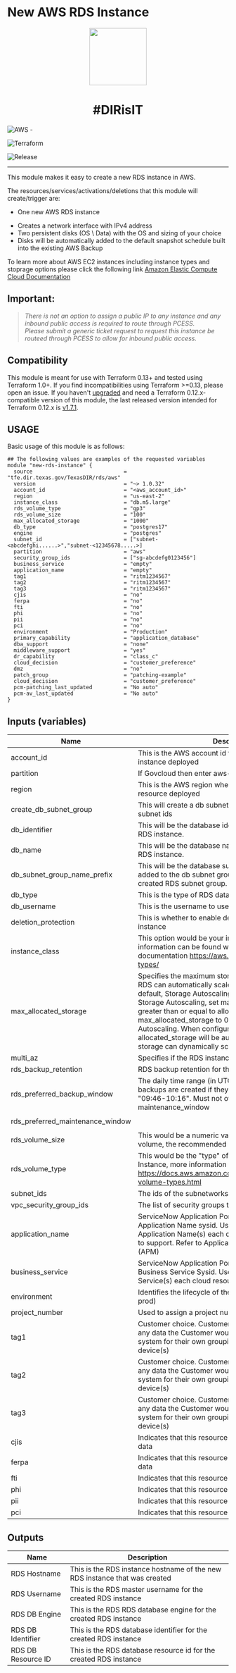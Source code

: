 <!--- Update this line to a more specific description -->
# New AWS RDS Instance

<p align="center">
  <img height="130" src="https://www.comsoltx.com/wp-content/uploads/2016/03/logo-dir-e1462808600875.png">
  <h1 align="center">#DIRisIT</h1>
</p>

<!--- Pick Cloud provider Badge -->
![AWS](https://img.shields.io/badge/AWS-%23FF9900.svg?style=for-the-badge&logo=amazon-aws&logoColor=white) -
<!---![Azure](https://img.shields.io/badge/azure-%230072C6.svg?style=for-the-badge&logo=microsoftazure&logoColor=white) -->
<!-- ![Google Cloud](https://img.shields.io/badge/GoogleCloud-%234285F4.svg?style=for-the-badge&logo=google-cloud&logoColor=white) -->
<!---![Oracle](https://img.shields.io/badge/Oracle-F80000?style=for-the-badge&logo=oracle&logoColor=white) -->
![Terraform](https://img.shields.io/badge/terraform-%235835CC.svg?style=for-the-badge&logo=terraform&logoColor=white)

<!--- Replace repository name -->
<!--- ![License](https://badgen.net/github/license/getindata/terraform-module-template/) -->
![Release](https://badgen.net/static/release/1.0.10/blue?icon=github) <br>
<!---  ![Release](https://badgen.net/static/pcm_project-number/prj12345678/) -->

---
<!--- Add information to each section below and be as accurate as possible when filling in the details -->

This module makes it easy to create a new RDS instance in AWS.

The resources/services/activations/deletions that this module will create/trigger are:

- One new AWS RDS instance
<!-- - Dual stacked ipv4 and ipv6 network interface -->
<!-- - Creates a network interface with both IPv4 and IPv6 addresses -->
- Creates a network interface with IPv4 address
- Two persistent disks (OS \ Data) with the OS and sizing of your choice
- Disks will be automatically added to the default snapshot schedule built into the existing AWS Backup

<p>To learn more about AWS EC2 instances including instance types and stoprage options please click the following link <a href="https://docs.aws.amazon.com/ec2/?nc2=h_ql_doc_ec2">Amazon Elastic Compute Cloud Documentation</a></p>

## Important:

> _There is not an option to assign a public IP to any instance and any inbound public access is required to route through PCESS._ <br>
> _Please submit a generic ticket request to request this instance be routeed through PCESS to allow for inbound public access._ <br>

## Compatibility

This module is meant for use with Terraform 0.13+ and tested using Terraform 1.0+. If you find incompatibilities using Terraform >=0.13, please open an issue.
 If you haven't
[upgraded](https://www.terraform.io/upgrade-guides/0-13.html) and need a Terraform
0.12.x-compatible version of this module, the last released version
intended for Terraform 0.12.x is [v1.7.1](https://registry.terraform.io/modules/terraform-google-modules/-cloud-storage/google/v1.7.1).

## USAGE

Basic usage of this module is as follows:

```hcl
## The following values are examples of the requested variables
module "new-rds-instance" {
  source                             = "tfe.dir.texas.gov/TexasDIR/rds/aws"
  version                            = "~> 1.0.32"
  account_id                         = "<aws_account_id>"
  region                             = "us-east-2"
  instance_class                     = "db.m5.large"
  rds_volume_type                    = "gp3"
  rds_volume_size                    = "100"
  max_allocated_storage              = "1000"
  db_type                            = "postgres17"
  engine                             = "postgres"
  subnet_id                          = ["subnet-<abcdefghi......>","subnet-<12345678.....>]
  partition                          = "aws"
  security_group_ids                 = ["sg-abcdefg0123456"]
  business_service                   = "empty"
  application_name                   = "empty"
  tag1                               = "ritm1234567"
  tag2                               = "ritm1234567"
  tag3                               = "ritm1234567"
  cjis                               = "no"
  ferpa                              = "no"
  fti                                = "no"
  phi                                = "no"
  pii                                = "no"
  pci                                = "no"
  environment                        = "Production"
  primary_capability                 = "application_database"
  dba_support                        = "none"
  middleware_support                 = "yes"
  dr_capability                      = "class_c"
  cloud_decision                     = "customer_preference"
  dmz                                = "no"
  patch_group                        = "patching-example"
  cloud_decision                     = "customer_preference"
  pcm-patching_last_updated          = "No auto"
  pcm-av_last_updated                = "No auto"  
}
```
## Inputs (variables)

| Name | Description | Type | Default | Required |
|------|-------------|------|---------|:--------:|
| account_id | This is the AWS account id where you would like the ec2 instance deployed | `string` | `""` | yes |
| partition | If Govcloud then enter aws-us-gov if not enter aws | `string` | `""` | yes |
| region | This is the AWS region where you would like the resource deployed  | `string` | `""` | yes |
| create_db_subnet_group | This will create a db subnet group from the provided subnet ids | `bool` | `""` | yes |
| db_identifier | This will be the database identifier for the newly created RDS instance. | `string` | `""` | yes |
| db_name | This will be the database name for the newly created RDS instance. | `string` | `""` | yes |
| db_subnet_group_name_prefix | This will be the database subnet group name prefix added to the db subnet group name for the newly created RDS subnet group. | `string` | `""` | yes |
| db_type | This is the type of RDS database to be deployed | `string` | `""` | yes |
| db_username | This is the username to use for the RDS instance | `string` | `""` | yes |
| deletion_protection | This is whether to enable deletion protection for the RDS instance | `bool` | `true` | yes |
| instance_class | This option would be your instance type, more information can be found within the following AWS documentation https://aws.amazon.com/rds/instance-types/ | `string` | `""` | yes |
| max_allocated_storage | Specifies the maximum storage (in GiB) that Amazon RDS can automatically scale to for this DB instance. By default, Storage Autoscaling is disabled. To enable Storage Autoscaling, set max_allocated_storage to greater than or equal to allocated_storage. Setting max_allocated_storage to 0 explicitly disables Storage Autoscaling. When configured, changes to allocated_storage will be automatically ignored as the storage can dynamically scale. | `number` | `"100"` | yes |
| multi_az |  Specifies if the RDS instance is multi-AZ | `bool` | `false` | yes |
| rds_backup_retention | RDS backup retention for the database. | `number` | `7` | yes |
| rds_preferred_backup_window | The daily time range (in UTC) during which automated backups are created if they are enabled. Example: "09:46-10:16". Must not overlap with maintenance_window | `string` | `"23:00-23:59"` | yes |
| rds_preferred_maintenance_window | |`string` | `""Mon:00:00-Mon:03:00""` | yes |
| rds_volume_size | This would be a numeric value assigned to your RDS volume, the recommended minimum value is 100gb | `number` | `""` | yes |
| rds_volume_type | This would be the "type" of disk used to run your RDS Instance, more information can be found at https://docs.aws.amazon.com/ebs/latest/userguide/ebs-volume-types.html | `string` | `` | yes |
| subnet_ids | The ids of the subnetworks to attach this RDS instance to | `list` | `""` | yes |
| vpc_security_group_ids | The list of security groups to attach to the RDS instance| `list` | `""` | yes |
| application_name | ServiceNow Application Portfolio Management (APM) - Application Name sysid.  Used to identify which Application Name(s) each cloud resource is being used to support. Refer to Application Portfolio Management (APM) | `string` | `""` | yes |
| business_service | ServiceNow Application Portfolio Management (APM) - Business Service Sysid.  Used to identify which Business Service(s) each cloud resource is being used to support | `string` | `""` | yes |
| environment | Identifies the lifecycle of the environment (ie., dev, test, prod) | `string` | `""` | yes |
| project_number | Used to assign a project number tag to the RDS instance | `string` | `""` | yes |
| tag1 | Customer choice.  Customer Tag for ITFM.  This can be any data the Customer would like to see in the ITFM system for their own grouping or knowledge of specific device(s) | `string` | `""` | yes |
| tag2 | Customer choice.  Customer Tag for ITFM.  This can be any data the Customer would like to see in the ITFM system for their own grouping or knowledge of specific device(s) | `string` | `""` | yes |
| tag3 | Customer choice.  Customer Tag for ITFM.  This can be any data the Customer would like to see in the ITFM system for their own grouping or knowledge of specific device(s) | `string` | `""` | yes |
| cjis | Indicates that this resource processes sensitive CJIS data | `string` | `""` | yes |
| ferpa | Indicates that this resource processes sensitive FERPA data | `string` | `""` | yes |
| fti | Indicates that this resource processes sensitive FTI data | `string` | `""` | yes |
| phi | Indicates that this resource processes sensitive PHI data | `string` | `""` | yes |
| pii | Indicates that this resource processes sensitive PII data | `string` | `""` | yes |
| pci | Indicates that this resource processes sensitive PCI data | `string` | `""` | yes |

## Outputs
| Name | Description |
|------|-------------|
| RDS Hostname | This is the RDS instance hostname of the new RDS instance that was created |
| RDS Username | This is the RDS master username for the created RDS instance |
| RDS DB Engine | This is the RDS RDS database engine for the created RDS instance |
| RDS DB Identifier | This is the RDS database identifier for the created RDS instance |
| RDS DB Resource ID | This is the RDS database resource id for the created RDS instance |